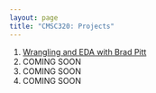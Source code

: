 ```yaml
---
layout: page
title: "CMSC320: Projects"
---
```


1. [Wrangling and EDA with Brad Pitt]({{site.base_url}}/projects/project_1.html)  
2. COMING SOON  
3. COMING SOON  
4. COMING SOON  
